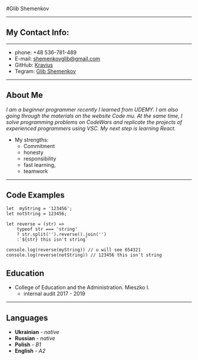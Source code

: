 #Glib Shemenkov
___
## My Contact Info:
***
* phone: +48 536-781-489
* E-mail: shemenkovglib@gmail.com
* GitHub: [Kravius](https://github.com/Kravius)
* Tegram: [Glib Shemenkov](https://t.me/Glib_Shemenkov)
___
## About Me
_I am a beginner programmer recently I learned from UDEMY. I am also going through the materials on the website Code mu. At the same time, I solve programming problems on CodeWars  and replicate the projects of experienced programmers using VSC. My next step is learning React._

* My strengths:
    * Commitment
    * honesty
    * responsibility
    * fast learning,
    * teamwork
___
## Code Examples
```
let  myString = '123456';
let notString = 123456;

let reverse = (str) =>
    typeof str === 'string'
    ? str.split('').reverse().join('')
    :`${str} this isn't string`  

console.log(reverse(myString)) // u will see 654321
console.log(reverse(notString)) // 123456 this isn't string
```
## Education
* College of Education and the Administration. Mieszko I.
    * internal audit 2017 - 2019

___
## Languages
*   __Ukrainian__ - _native_
*   __Russian__ - _native_
* __Polish__ - _B1_
* __English__ - _A2_